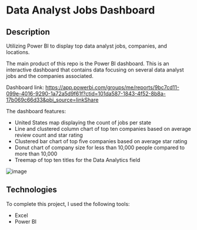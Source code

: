 # Data Analyst Jobs Dashboard

## Description

Utilizing Power BI to display top data analyst jobs, companies, and locations. 

The main product of this repo is the Power BI dashboard. This is an interactive dashboard that contains data focusing on several data analyst jobs and the companies associated.

Dashboard link: https://app.powerbi.com/groups/me/reports/9bc7cd11-099e-4016-9290-1a72a5d9f61f?ctid=101da587-1843-4f52-8b8a-17b069c66d33&pbi_source=linkShare 

The dashboard features:
-	United States map displaying the count of jobs per state
-	Line and clustered column chart of top ten companies based on average review count and star rating
-	Clustered bar chart of top five companies based on average star rating
- Donut chart of company size for less than 10,000 people compared to more than 10,000
- Treemap of top ten titles for the Data Analytics field

![image](https://user-images.githubusercontent.com/77589773/125517035-692b7960-6cc2-4f8d-a72d-f65149272ede.png)

## Technologies

To complete this project, I used the following tools:
- Excel
- Power BI



